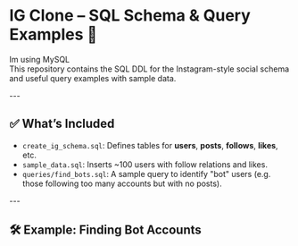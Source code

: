 # IG Clone – SQL Schema & Query Examples 📱<br>
Im using MySQL
<br>
This repository contains the SQL DDL for the Instagram-style social schema and useful query examples with sample data.<br>

---<br>

## ✅ What’s Included<br>

- `create_ig_schema.sql`: Defines tables for **users**, **posts**, **follows**, **likes**, etc.<br>
- `sample_data.sql`: Inserts ~100 users with follow relations and likes.<br>
- `queries/find_bots.sql`: A sample query to identify "bot" users (e.g. those following too many accounts but with no posts).<br>

---<br>
## 🛠️ Example: Finding Bot Accounts
